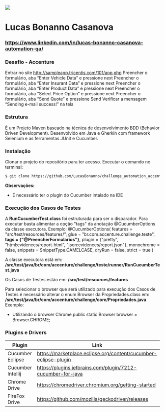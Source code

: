 [![](https://www.accenture.com/t20180820T080654Z__w__/br-pt/_acnmedia/Accenture/Dev/Redesign/Acc_Logo_Black_Purple_RGB.PNG)](https://www.accenture.com/br-pt)

# Lucas Bonanno Casanova 

### https://www.linkedin.com/in/lucas-bonanno-casanova-automation-qa/

### Desafio - Accenture
Entrar no site http://sampleapp.tricentis.com/101/app.php
Preencher o formulário, aba “Enter Vehicle Data” e pressione next
Preencher o formulário, aba “Enter Insurant Data” e pressione next
Preencher o formulário, aba “Enter Product Data” e pressione next
Preencher o formulário, aba “Select Price Option” e pressione next
Preencher o formulário, aba “Send Quote” e pressione Send
Verificar a mensagem “Sending e-mail success!” na tela



### Estrutura
É um Projeto Maven baseado na técnica de desenvolvimento BDD (Behavior Driven Development). Desenvolvido em Java e Gherkin com framework Selenium e as ferramentas JUnit e Cucumber. 

### Instalação
Clonar o projeto do repositório para ter acesso. Executar o comando no terminal:
```sh
$ git clone https://github.com/LucasBonanno/challenge_automation_accenture.git
```
**Observações:**
 - É necessário ter o plugin do Cucumber intalado na IDE

### Execução dos Casos de Testes
A **RunCucumberTest.class** foi estruturada para ser o disparador. 
Para executar basta alimentar a opção "tags" da anotação @CucumberOptions da classe executora.
Exemplo:
@CucumberOptions(
		features = "src/test/resources/features/",
		glue = "br.com.accenture.challenge.teste",
        **tags = {"@PreencherFormularios"},** 
		plugin = {"pretty", "html:evidences/report-html", "json:evidences/report.json"},
		monochrome = false,
		snippets = SnippetType.CAMELCASE,
		dryRun = false,
		strict = true
		)

A classe executora está em: **/src/test/java/br/com/accenture/challenge/teste/runner/RunCucumberTest.java**

Os Casos de Testes estão em:
**/src/test/resources/features**

Para selecionar o browser que será utilizado para execução dos Casos de Testes é necessário alterar o enum Browser da Propriedades.class em: 
**/src/test/java/br/com/accenture/challenge/core/Propriedades.java**
Exemplo:
- Utilizando o browser Chrome
  public static Browser browser = Browser.CHROME;

### Plugins e Drivers

| Plugin | Link |
| ------ | ------ |
| Cucumber Eclipse | https://marketplace.eclipse.org/content/cucumber-eclipse-plugin |
| Cucumber Intellij | https://plugins.jetbrains.com/plugin/7212-cucumber-for-java|
| Chrome Drive | https://chromedriver.chromium.org/getting-started |
| FireFox Drive | https://github.com/mozilla/geckodriver/releases |
